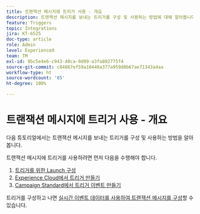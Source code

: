 ```yaml
---
title: 트랜잭션 메시지에 트리거 사용 - 개요
description: 트랜잭션 메시지를 보내는 트리거를 구성 및 사용하는 방법에 대해 알아봅니다.
feature: Triggers
topic: Integrations
jira: KT-6525
doc-type: article
role: Admin
level: Experienced
team: TM
exl-id: 9bc5e4e6-c943-40ca-9d99-a3fa802775f4
source-git-commit: c84867ef59a10448a377a959d0b67ae71343a4aa
workflow-type: ht
source-wordcount: '85'
ht-degree: 100%

---
```


# 트랜잭션 메시지에 트리거 사용 - 개요

다음 튜토리얼에서는 트랜잭션 메시지를 보내는 트리거를 구성 및 사용하는 방법을 알아봅니다.

트랜잭션 메시지에 트리거를 사용하려면 먼저 다음을 수행해야 합니다.

1. [트리거를 위한 Launch 구성](/help/integrations/configure-launch-for-triggers.md)
2. [Experience Cloud에서 트리거 만들기](/help/integrations/create-a-trigger-in-experience-cloud.md)
3. [Campaign Standard에서 트리거 이벤트 만들기](/help/integrations/create-a-trigger-event.md)

트리거를 구성하고 나면 [실시간 이벤트 데이터를 사용하여 트랜잭션 메시지를 구성](/help/integrations/configure-transactional-messages-using-realtime-event-data.md)할 수 있습니다.
